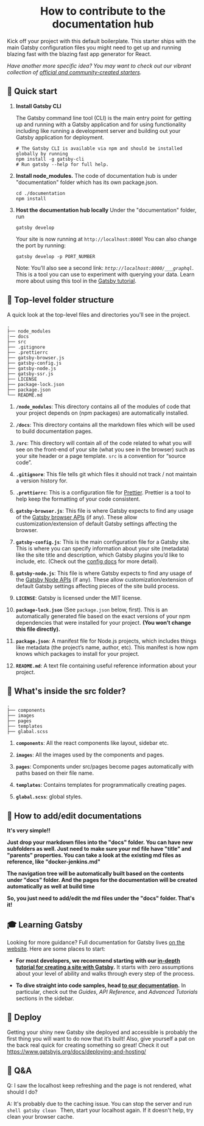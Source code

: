 <h1 align="center">
  How to contribute to the documentation hub
</h1>

Kick off your project with this default boilerplate. This starter ships with the main Gatsby configuration files you might need to get up and running blazing fast with the blazing fast app generator for React.

_Have another more specific idea? You may want to check out our vibrant collection of [official and community-created starters](https://www.gatsbyjs.org/docs/gatsby-starters/)._

## 🚀 Quick start

1.  **Install Gatsby CLI**

    The Gatsby command line tool (CLI) is the main entry point for getting up and running with a Gatsby application and for using functionality including like running a development server and building out your Gatsby application for deployment.

    ```shell
    # The Gatsby CLI is available via npm and should be installed globally by running
    npm install -g gatsby-cli
    # Run gatsby --help for full help.
    ```

2.  **Install node_modules.**
    The code of documentation hub is under "documentation" folder which has its own package.json. 

    ```shell
    cd ./documentation
    npm install
    ```

3.  **Host the documentation hub locally**
    Under the "documentation" folder, run
    ```shell
    gatsby develop
    ```
    Your site is now running at `http://localhost:8000`!
    You can also change the port by running:
    ```shell
    gatsby develop -p PORT_NUMBER
    ```

    Note: You'll also see a second link: _`http://localhost:8000/___graphql`_. This is a tool you can use to experiment with querying your data. Learn more about using this tool in the [Gatsby tutorial](https://www.gatsbyjs.org/tutorial/part-five/#introducing-graphiql).

## 🧐 Top-level folder structure

A quick look at the top-level files and directories you'll see in the project.

    .
    ├── node_modules
    |── docs
    ├── src
    ├── .gitignore
    ├── .prettierrc
    ├── gatsby-browser.js
    ├── gatsby-config.js
    ├── gatsby-node.js
    ├── gatsby-ssr.js
    ├── LICENSE
    ├── package-lock.json
    ├── package.json
    └── README.md

1.  **`/node_modules`**: This directory contains all of the modules of code that your project depends on (npm packages) are automatically installed.

2.  **`/docs`**: This directory contains all the markdown files which will be used to build documentation pages.

3.  **`/src`**: This directory will contain all of the code related to what you will see on the front-end of your site (what you see in the browser) such as your site header or a page template. `src` is a convention for “source code”.

4.  **`.gitignore`**: This file tells git which files it should not track / not maintain a version history for.

5.  **`.prettierrc`**: This is a configuration file for [Prettier](https://prettier.io/). Prettier is a tool to help keep the formatting of your code consistent.

6.  **`gatsby-browser.js`**: This file is where Gatsby expects to find any usage of the [Gatsby browser APIs](https://www.gatsbyjs.org/docs/browser-apis/) (if any). These allow customization/extension of default Gatsby settings affecting the browser.

7.  **`gatsby-config.js`**: This is the main configuration file for a Gatsby site. This is where you can specify information about your site (metadata) like the site title and description, which Gatsby plugins you’d like to include, etc. (Check out the [config docs](https://www.gatsbyjs.org/docs/gatsby-config/) for more detail).

8.  **`gatsby-node.js`**: This file is where Gatsby expects to find any usage of the [Gatsby Node APIs](https://www.gatsbyjs.org/docs/node-apis/) (if any). These allow customization/extension of default Gatsby settings affecting pieces of the site build process.

9.  **`LICENSE`**: Gatsby is licensed under the MIT license.

10. **`package-lock.json`** (See `package.json` below, first). This is an automatically generated file based on the exact versions of your npm dependencies that were installed for your project. **(You won’t change this file directly).**

11. **`package.json`**: A manifest file for Node.js projects, which includes things like metadata (the project’s name, author, etc). This manifest is how npm knows which packages to install for your project.

12. **`README.md`**: A text file containing useful reference information about your project.

## 🧐 What's inside the src folder?
    .
    ├── components
    ├── images
    ├── pages
    ├── templates
    ├── glabal.scss

1.   **`components`**: All the react components like layout, sidebar etc.

2.   **`images`**: All the images used by the components and pages.

3.   **`pages`**: Components under src/pages become pages automatically with paths based on their file name.
 
4.   **`templates`**: Contains templates for programmatically creating pages.

5.   **`glabal.scss`**: global styles.

## 🧐 How to add/edit documentations
**It's very simple!!**

**Just drop your markdown files into the "docs" folder. You can have new subfolders as well. Just need to make sure your md file have "title" and "parents" properties. You can take a look at the existing md files as reference, like "docker-jenkins.md"**

**The navigation tree will be automatically built based on the contents under "docs" folder. And the pages for the documentation will be created automatically as well at build time**

**So, you just need to add/edit the md files under the "docs" folder. That's it!**

## 🎓 Learning Gatsby

Looking for more guidance? Full documentation for Gatsby lives [on the website](https://www.gatsbyjs.org/). Here are some places to start:

- **For most developers, we recommend starting with our [in-depth tutorial for creating a site with Gatsby](https://www.gatsbyjs.org/tutorial/).** It starts with zero assumptions about your level of ability and walks through every step of the process.

- **To dive straight into code samples, head [to our documentation](https://www.gatsbyjs.org/docs/).** In particular, check out the _Guides_, _API Reference_, and _Advanced Tutorials_ sections in the sidebar.

## 💫 Deploy
Getting your shiny new Gatsby site deployed and accessible is probably the first thing you will want to do now that it’s built! Also, give yourself a pat on the back real quick for creating something so great!
Check it out https://www.gatsbyjs.org/docs/deploying-and-hosting/

## 💫 Q&A
Q: I saw the localhost keep refreshing and the page is not rendered, what should I do?

A: It's probably due to the caching issue. You can stop the server and run 
    ```shell
    gatsby clean
    ```
    Then, start your localhost again. If it doesn't help, try clean your browser cache.
    
    
    
